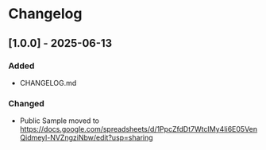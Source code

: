 # Changelog

## [1.0.0] - 2025-06-13

### Added
- CHANGELOG.md

### Changed
- Public Sample moved to https://docs.google.com/spreadsheets/d/1PpcZfdDt7WtcIMy4Ii6E05VenQidmeyl-NVZngziNbw/edit?usp=sharing
